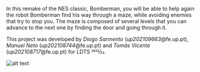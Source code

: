 In this remake of the NES classic, Bomberman, you will be able to help again the robot Bomberman find his way through a maze, while avoiding enemies that try to stop you.
The maze is composed of several levels that you can advance to the next one by finding the door and going through it.

This project was developed by *Diogo Sarmento* (*up202109663*@fe.up.pt), *Manuel Neto* (*up202108744*@fe.up.pt) and *Tomás Vicente* (*up202108717*@fe.up.pt) for LDTS 2022⁄23.

![alt text](docs/screenshot.jpg?raw=true)

